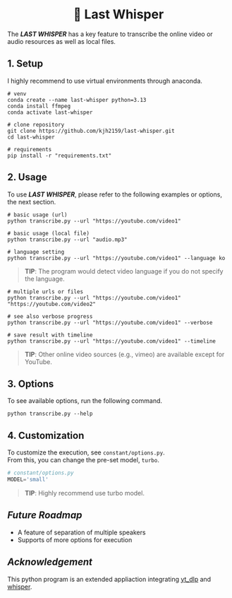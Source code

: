 <h1 align=center>
    🤫 Last Whisper
</h1>

The ***LAST WHISPER*** has a key feature to transcribe the online video or audio resources as well as local files.

## 1. Setup
I highly recommend to use virtual environments through anaconda.
```shell
# venv
conda create --name last-whisper python=3.13
conda install ffmpeg
conda activate last-whisper

# clone repository
git clone https://github.com/kjh2159/last-whisper.git
cd last-whisper

# requirements
pip install -r "requirements.txt"
```

## 2. Usage

To use ***LAST WHISPER***, please refer to the following examples or options, the next section. 

```shell
# basic usage (url)
python transcribe.py --url "https://youtube.com/video1"
```

```shell
# basic usage (local file)
python transcribe.py --url "audio.mp3"
```

```shell
# language setting
python transcribe.py --url "https://youtube.com/video1" --language ko
```
> **TIP**: The program would detect video language if you do not specify the language.

```shell
# multiple urls or files
python transcribe.py --url "https://youtube.com/video1" "https://youtube.com/video2"
```

```shell
# see also verbose progress
python transcribe.py --url "https://youtube.com/video1" --verbose
```

```shell
# save result with timeline
python transcribe.py --url "https://youtube.com/video1" --timeline
```

> **TIP**: Other online video sources (e.g., vimeo) are available except for YouTube.

## 3. Options

To see available options, run the following command.
```shell
python transcribe.py --help
```

## 4. Customization

To customize the execution, see `constant/options.py`.<br>
From this, you can change the pre-set model, `turbo`.
```py
# constant/options.py
MODEL='small'
```
> **TIP**: Highly recommend use turbo model.

## *Future Roadmap*

- A feature of separation of multiple speakers
- Supports of more options for execution

## *Acknowledgement*

This python program is an extended appliaction integrating [yt_dlp](https://github.com/yt-dlp/yt-dlp) and [whisper](https://github.com/openai/whisper).
